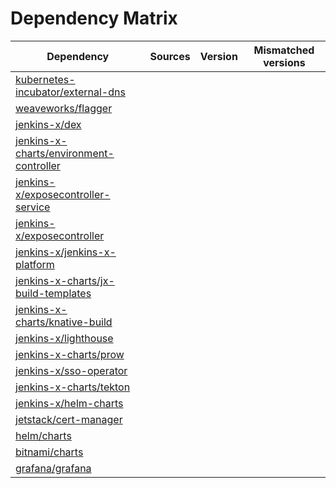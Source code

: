 # Dependency Matrix

Dependency | Sources | Version | Mismatched versions
---------- | ------- | ------- | -------------------
[kubernetes-incubator/external-dns](https://github.com/kubernetes-incubator/external-dns) |  | []() | 
[weaveworks/flagger](https://github.com/weaveworks/flagger) |  | []() | 
[jenkins-x/dex](https://github.com/jenkins-x/dex) |  | []() | 
[jenkins-x-charts/environment-controller](https://github.com/jenkins-x-charts/environment-controller) |  | []() | 
[jenkins-x/exposecontroller-service](https://github.com/jenkins-x/exposecontroller-service) |  | []() | 
[jenkins-x/exposecontroller](https://github.com/jenkins-x/exposecontroller) |  | []() | 
[jenkins-x/jenkins-x-platform](https://github.com/jenkins-x/jenkins-x-platform) |  | []() | 
[jenkins-x-charts/jx-build-templates](https://github.com/jenkins-x-charts/jx-build-templates) |  | []() | 
[jenkins-x-charts/knative-build](https://github.com/jenkins-x-charts/knative-build) |  | []() | 
[jenkins-x/lighthouse](https://github.com/jenkins-x/lighthouse) |  | []() | 
[jenkins-x-charts/prow](https://github.com/jenkins-x-charts/prow) |  | []() | 
[jenkins-x/sso-operator](https://github.com/jenkins-x/sso-operator) |  | []() | 
[jenkins-x-charts/tekton](https://github.com/jenkins-x-charts/tekton) |  | []() | 
[jenkins-x/helm-charts](https://github.com/jenkins-x/helm-charts/tree/master/vault-operator) |  | []() | 
[jetstack/cert-manager](https://github.com/jetstack/cert-manager) |  | []() | 
[helm/charts](https://github.com/helm/charts/tree/master/stable/cert-manager) |  | []() | 
[bitnami/charts](https://github.com/bitnami/charts/tree/master/bitnami/external-dns) |  | []() | 
[grafana/grafana](https://github.com/grafana/grafana) |  | []() | 
